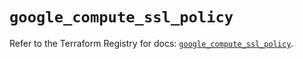 # `google_compute_ssl_policy`

Refer to the Terraform Registry for docs: [`google_compute_ssl_policy`](https://registry.terraform.io/providers/hashicorp/google/5.41.0/docs/resources/compute_ssl_policy).
